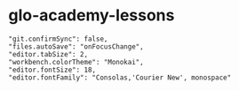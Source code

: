 # glo-academy-lessons



    "git.confirmSync": false,
    "files.autoSave": "onFocusChange",
    "editor.tabSize": 2,
    "workbench.colorTheme": "Monokai",
    "editor.fontSize": 18,
    "editor.fontFamily": "Consolas,'Courier New', monospace"
